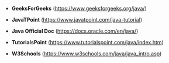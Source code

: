 * **GeeksForGeeks** (https://www.geeksforgeeks.org/java/)

* **JavaTPoint** (https://www.javatpoint.com/java-tutorial)

* **Java Official Doc** (https://docs.oracle.com/en/java/)

* **TutorialsPoint** (https://www.tutorialspoint.com/java/index.htm)

* **W3Schools** (https://www.w3schools.com/java/java_intro.asp)